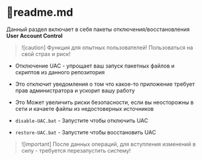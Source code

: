 # 📕readme.md

Данный раздел включает в себя пакеты отключения/восстановления **User Account Control**

>![caution]
>Функция для опытных пользователей! Пользоваться на свой страх и риск!

- Отключение UAC - упрощает ваш запуск пакетных файлов и скриптов из данного репозитория
- Это отключит уведомления о том что какое-то приложение требует прав администратора и ускорит вашу работу
- Это Может увеличить риски безопасности, если вы неосторожны в сети и качаете файлы из недостоверных источников

- `disable-UAC.bat` - Запустите чтобы отключить UAC
- `restore-UAC.bat` - Запустите чтобы восстановить UAC

>![important]
>После данных операций, для вступления изменений в силу - требуется перезапустить систему!